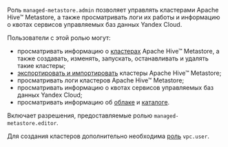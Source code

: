 Роль `managed-metastore.admin` позволяет управлять кластерами Apache Hive™ Metastore, а также просматривать логи их работы и информацию о квотах сервисов управляемых баз данных Yandex Cloud.

Пользователи с этой ролью могут:
* просматривать информацию о [кластерах](../../metadata-hub/concepts/metastore.md) Apache Hive™ Metastore, а также создавать, изменять, запускать, останавливать и удалять такие кластеры;
* [экспортировать и импортировать](../../metadata-hub/operations/metastore/export-and-import.md) кластеры Apache Hive™ Metastore;
* просматривать логи кластеров Apache Hive™ Metastore;
* просматривать информацию о квотах сервисов управляемых баз данных Yandex Cloud;
* просматривать информацию об [облаке](../../resource-manager/concepts/resources-hierarchy.md#cloud) и [каталоге](../../resource-manager/concepts/resources-hierarchy.md#folder).

Включает разрешения, предоставляемые ролью `managed-metastore.editor`.

Для создания кластеров дополнительно необходима [роль](../../vpc/security/index.md#vpc-user) `vpc.user`.

